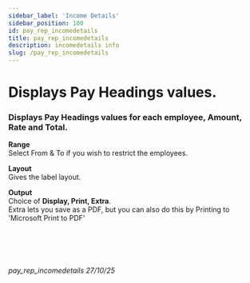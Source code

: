 ```yaml
---
sidebar_label: 'Income Details'
sidebar_position: 100
id: pay_rep_incomedetails
title: pay_rep_incomedetails
description: incomedetails info
slug: /pay_rep_incomedetails
---
```


# Displays Pay Headings values.

### Displays Pay Headings values for each employee, Amount, Rate and Total.

**Range**  
Select From & To if you wish to restrict the employees.

**Layout**  
Gives the label layout.

**Output**  
Choice of **Display, Print, Extra**.  
Extra lets you save as a PDF, but you can also do this by Printing to 'Microsoft Print to PDF'
<br/>
<br/>
<br/>
<br/>
<br/>
###### pay_rep_incomedetails 27/10/25

